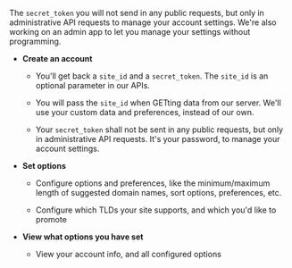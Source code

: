 The `secret_token` you will not send in any public requests, but only in administrative API requests to manage your account settings. We're also working on an admin app to let you manage your settings without programming.

- **Create an account**

  - You'll get back a `site_id` and a `secret_token`. The `site_id` is an optional parameter in our APIs.

  - You will pass the `site_id` when GETting data from our server. We'll use your custom data and preferences, instead of our own.

  - Your `secret_token` shall not be sent in any public requests, but only in administrative API requests. It's your password, to manage your account settings.

- **Set options**

  - Configure options and preferences, like the minimum/maximum length of suggested domain names, sort options, preferences, etc.

  - Configure which TLDs your site supports, and which you'd like to promote

- **View what options you have set**

  - View your account info, and all configured options
